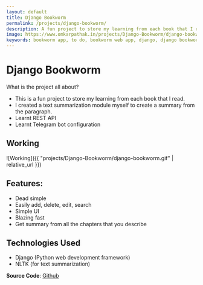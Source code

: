```yaml
---
layout: default
title: Django Bookworm
permalink: /projects/django-bookworm/
description: A fun project to store my learning from each book that I read
image: https://www.omkarpathak.in/projects/Django-Bookworm/django-bookworm.gif
keywords: bookworm app, to do, bookworm web app, django, django bookworm web app, omkar pathak, omkar, omkar bookworm, omkar pathak bookworm
---
```


# Django Bookworm
What is the project all about?

- This is a fun project to store my learning from each book that I read.
- I created a text summarization module myself to create a summary from the paragraph.
- Learnt REST API
- Learnt Telegram bot configuration

## Working

![Working]({{ "projects/Django-Bookworm/django-bookworm.gif" | relative_url }})

## Features:

- Dead simple
- Easily add, delete, edit, search
- Simple UI
- Blazing fast
- Get summary from all the chapters that you describe

## Technologies Used
* Django (Python web development framework)
* NLTK (for text summarization)

**Source Code**: [Github](https://github.com/OmkarPathak/Django-Bookworm)
